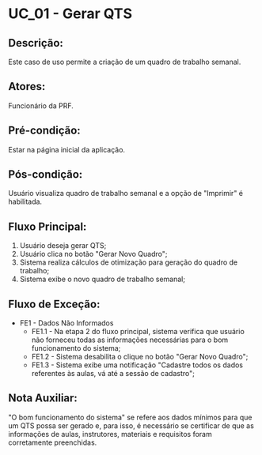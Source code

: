 # UC_01 - Gerar QTS

## Descrição:
Este caso de uso permite a criação de um quadro de trabalho semanal.
## Atores:
Funcionário da PRF.
## Pré-condição:
Estar na página inicial da aplicação.
## Pós-condição:
Usuário visualiza quadro de trabalho semanal e a opção de "Imprimir" é habilitada.
## Fluxo Principal:
1. Usuário deseja gerar QTS;
1. Usuário clica no botão "Gerar Novo Quadro";
1. Sistema realiza cálculos de otimização para geração do quadro de trabalho;
1. Sistema exibe o novo quadro de trabalho semanal;
## Fluxo de Exceção:
* FE1 - Dados Não Informados
  * FE1.1 - Na etapa 2 do fluxo principal, sistema verifica que usuário não forneceu todas as informações necessárias para o bom funcionamento do sistema;
  * FE1.2 - Sistema desabilita o clique no botão "Gerar Novo Quadro";
  * FE1.3 - Sistema exibe uma notificação "Cadastre todos os dados referentes às aulas, vá até a sessão de cadastro";
## Nota Auxiliar:
"O bom funcionamento do sistema" se refere aos dados mínimos para que um QTS possa ser gerado e, para isso, é necessário se certificar de que as informações de aulas, instrutores, materiais e requisitos foram corretamente preenchidas.
